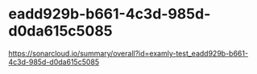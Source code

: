 # eadd929b-b661-4c3d-985d-d0da615c5085
https://sonarcloud.io/summary/overall?id=examly-test_eadd929b-b661-4c3d-985d-d0da615c5085
